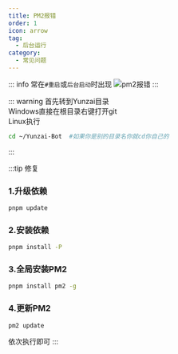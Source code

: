 ```yaml
---
title: PM2报错
order: 1
icon: arrow
tag:
  - 后台运行
category:
  - 常见问题
---
```


::: info 
常在`#重启`或`后台启动`时出现
![pm2报错](/img/PM2.png)
:::
    
::: warning
首先转到Yunzai目录  
Windows直接在根目录右键打开git  
Linux执行  
```bash
cd ~/Yunzai-Bot  #如果你是别的目录名你就cd你自己的
```
:::
    
:::tip 修复

### 1.升级依赖
```bash
pnpm update
```

### 2.安装依赖
```bash
pnpm install -P
```

### 3.全局安装PM2
```bash
pnpm install pm2 -g
```

### 4.更新PM2
```bash
pm2 update
```
依次执行即可
:::